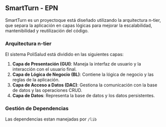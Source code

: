 ## SmartTurn - EPN 

SmartTurn es un proyectoque está
diseñado utilizando la arquitectura n-tier, que separa la aplicación en capas lógicas para mejorar la escalabilidad,
mantenibilidad y reutilización del código.

### Arquitectura n-tier

El sistema PoliSalud está dividido en las siguientes capas:

1. **Capa de Presentación (GUI)**: Maneja la interfaz de usuario y la interacción con el usuario final.
2. **Capa de Lógica de Negocio (BL)**: Contiene la lógica de negocio y las reglas de la aplicación.
3. **Capa de Acceso a Datos (DAC)**: Gestiona la comunicación con la base de datos y las operaciones CRUD.
4. **Capa de Datos**: Representa la base de datos y los datos persistentes.

### Gestión de Dependencias

Las dependencias estan manejadas por `/lib`
